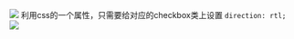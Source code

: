 ![](https://i.loli.net/2021/04/21/a6Ju1VRCd5AxysZ.png)
利用css的一个属性，只需要给对应的checkbox类上设置 `direction: rtl;`
![](https://i.loli.net/2021/04/21/ixNY7vjbZGSOBI1.png)
